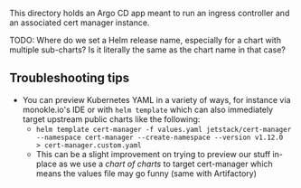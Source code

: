 This directory holds an Argo CD app meant to run an ingress controller and an associated cert manager instance.

TODO: Where do we set a Helm release name, especially for a chart with multiple sub-charts? Is it literally the same as the chart name in that case?




## Troubleshooting tips

* You can preview Kubernetes YAML in a variety of ways, for instance via monokle.io's IDE or with `helm template` which can also immediately target upstream public charts like the following:
  * `helm template cert-manager -f values.yaml jetstack/cert-manager --namespace cert-manager --create-namespace --version v1.12.0  > cert-manager.custom.yaml`
  * This can be a slight improvement on trying to preview our stuff in-place as we use a _chart of charts_ to target cert-manager which means the values file may go funny (same with Artifactory)
